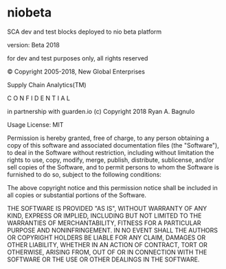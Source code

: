 # niobeta
SCA dev and test blocks deployed to nio beta platform

version:  Beta 2018

for dev and test purposes only, all rights reserved

© Copyright 2005-2018, New Global Enterprises

Supply Chain Analytics(TM) 

C O N F I D E N T I A L

in partnership with guarden.io (c) Copyright 2018 Ryan A. Bagnulo


Usage License: MIT

Permission is hereby granted, free of charge, to any person obtaining a copy of this software and associated documentation files (the "Software"), to deal in the Software without restriction, including without limitation the rights to use, copy, modify, merge, publish, distribute, sublicense, and/or sell copies of the Software, and to permit persons to whom the Software is furnished to do so, subject to the following conditions:

The above copyright notice and this permission notice shall be included in all copies or substantial portions of the Software.

THE SOFTWARE IS PROVIDED "AS IS", WITHOUT WARRANTY OF ANY KIND, EXPRESS OR IMPLIED, INCLUDING BUT NOT LIMITED TO THE WARRANTIES OF MERCHANTABILITY, FITNESS FOR A PARTICULAR PURPOSE AND NONINFRINGEMENT. IN NO EVENT SHALL THE AUTHORS OR COPYRIGHT HOLDERS BE LIABLE FOR ANY CLAIM, DAMAGES OR OTHER LIABILITY, WHETHER IN AN ACTION OF CONTRACT, TORT OR OTHERWISE, ARISING FROM, OUT OF OR IN CONNECTION WITH THE SOFTWARE OR THE USE OR OTHER DEALINGS IN THE SOFTWARE.
